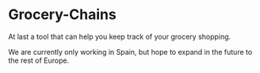 # Grocery-Chains


At last a tool that can help you keep track of your grocery shopping.

We are currently only working in Spain, but hope to expand in the future to the rest of Europe.
